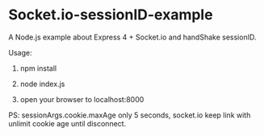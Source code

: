 Socket.io-sessionID-example
===============

A Node.js example about Express 4 + Socket.io and handShake sessionID.

Usage:

1. npm install

2. node index.js

3. open your browser to localhost:8000

PS: sessionArgs.cookie.maxAge only 5 seconds, socket.io keep link with unlimit cookie age until disconnect.
